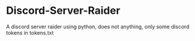 # Discord-Server-Raider
A discord server raider using python, does not anything, only some discord tokens in tokens.txt
